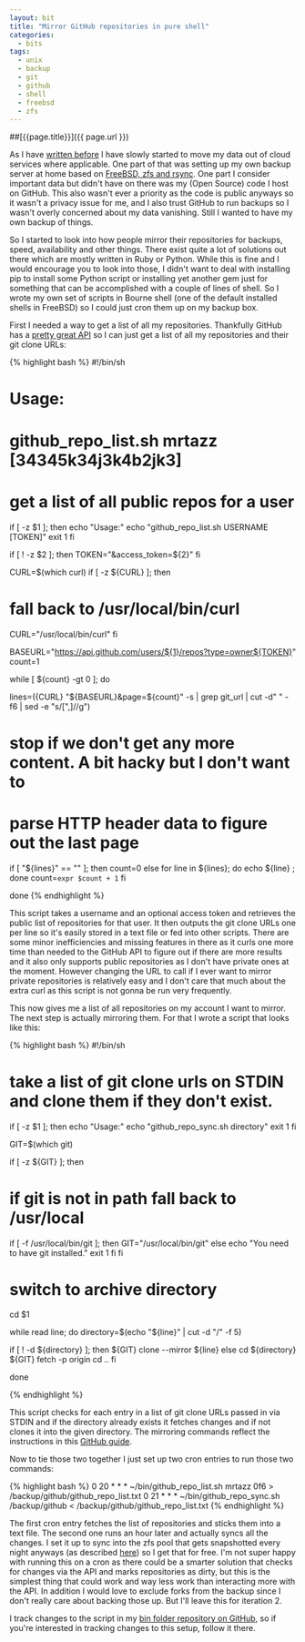 ```yaml
---
layout: bit
title: "Mirror GitHub repositories in pure shell"
categories:
  - bits
tags:
  - unix
  - backup
  - git
  - github
  - shell
  - freebsd
  - zfs
---
```


##[{{page.title}}]({{ page.url }})

As I have [written before][uncloud] I have slowly started to move my data out
of cloud services where applicable. One part of that was setting up my own
backup server at home based on [FreeBSD, zfs and rsync][backup]. One part I
consider important data but didn't have on there was my (Open Source) code I
host on GitHub. This also wasn't ever a priority as the code is public anyways
so it wasn't a privacy issue for me, and I also trust GitHub to run backups so
I wasn't overly concerned about my data vanishing. Still I wanted to have my
own backup of things.

So I started to look into how people mirror their repositories for backups,
speed, availability and other things. There exist quite a lot of solutions out
there which are mostly written in Ruby or Python. While this is fine and I
would encourage you to look into those, I didn't want to deal with installing
pip to install some Python script or installing yet another gem just for
something that can be accomplished with a couple of lines of shell. So I wrote
my own set of scripts in Bourne shell (one of the default installed shells in
FreeBSD) so I could just cron them up on my backup box.

First I needed a way to get a list of all my repositories. Thankfully GitHub
has a [pretty great API][ghapi] so I can just get a list of all my
repositories and their git clone URLs:

{% highlight bash %}
#!/bin/sh

# Usage:
# github_repo_list.sh mrtazz [34345k34j3k4b2jk3]
#
# get a list of all public repos for a user
if [ -z $1 ]; then
  echo "Usage:"
  echo "github_repo_list.sh USERNAME [TOKEN]"
  exit 1
fi

if [ ! -z $2 ]; then
  TOKEN="&access_token=${2}"
fi

CURL=$(which curl)
if [ -z ${CURL} ]; then
  # fall back to /usr/local/bin/curl
  CURL="/usr/local/bin/curl"
fi

BASEURL="https://api.github.com/users/${1}/repos?type=owner${TOKEN}"
count=1

while [ ${count} -gt 0 ]; do

  lines=$(${CURL} "${BASEURL}&page=${count}" -s | grep git_url | cut -d" " -f6 | sed -e "s/[\",]//g")

  # stop if we don't get any more content. A bit hacky but I don't want to
  # parse HTTP header data to figure out the last page
  if [ "${lines}" == "" ]; then
    count=0
  else
    for line in ${lines}; do echo ${line} ; done
    count=`expr $count + 1`
  fi

done
{% endhighlight %}

This script takes a username and an optional access token and retrieves the
public list of repositories for that user. It then outputs the git clone URLs
one per line so it's easily stored in a text file or fed into other scripts.
There are some minor inefficiencies and missing features in there as it curls
one more time than needed to the GitHub API to figure out if there are more
results and it also only supports public repositories as I don't have private
ones at the moment. However changing the URL to call if I ever want to mirror
private repositories is relatively easy and I don't care that much about the
extra curl as this script is not gonna be run very frequently.

This now gives me a list of all repositories on my account I want to mirror.
The next step is actually mirroring them. For that I wrote a script that looks
like this:

{% highlight bash %}
#!/bin/sh

# take a list of git clone urls on STDIN and clone them if they don't exist.

if [ -z $1 ]; then
  echo "Usage:"
  echo "github_repo_sync.sh directory"
  exit 1
fi

GIT=$(which git)

if [ -z ${GIT} ]; then
  # if git is not in path fall back to /usr/local
  if [ -f /usr/local/bin/git ]; then
    GIT="/usr/local/bin/git"
  else
    echo "You need to have git installed."
    exit 1
  fi
fi

# switch to archive directory
cd $1

while read line; do
  directory=$(echo "${line}" | cut -d "/" -f 5)

  if [ ! -d ${directory} ]; then
    ${GIT} clone --mirror ${line}
  else
    cd ${directory}
    ${GIT} fetch -p origin
    cd ..
  fi

done

{% endhighlight %}

This script checks for each entry in a list of git clone URLs passed in via
STDIN and if the directory already exists it fetches changes and if not clones
it into the given directory. The mirroring commands reflect the instructions
in this [GitHub guide][mirrorgit].

Now to tie those two together I just set up two cron entries to run those two
commands:

{% highlight bash %}
0 20 * * * ~/bin/github_repo_list.sh mrtazz 0f6 > /backup/github/github_repo_list.txt
0 21 * * * ~/bin/github_repo_sync.sh /backup/github < /backup/github/github_repo_list.txt
{% endhighlight %}

The first cron entry fetches the list of repositories and sticks them into a
text file. The second one runs an hour later and actually syncs all the
changes. I set it up to sync into the zfs pool that gets snapshotted every
night anyways (as described [here][backup]) so I get that for free. I'm not
super happy with running this on a cron as there could be a smarter solution
that checks for changes via the API and marks repositories as dirty, but this
is the simplest thing that could work and way less work than interacting more
with the API. In addition I would love to exclude forks from the backup since
I don't really care about backing those up. But I'll leave this for iteration
2.

I track changes to the script in my [bin folder repository on GitHub][bin], so
if you're interested in tracking changes to this setup, follow it there.


[uncloud]: http://www.unwiredcouch.com/2013/10/30/uncloud-your-life.html
[backup]: http://www.unwiredcouch.com/bits/2014/03/18/zfs-rsync-backups.html
[ghapi]: https://developer.github.com/v3/
[mirrorgit]: https://help.github.com/articles/duplicating-a-repository
[bin]: https://github.com/mrtazz/bin


